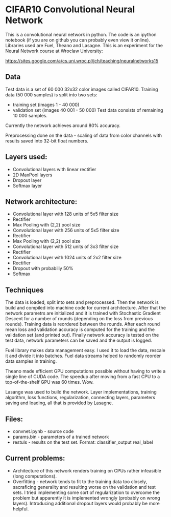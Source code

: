 CIFAR10 Convolutional Neural Network
==========

This is a convolutional neural network in python.
The code is an ipython notebook (if you are on github you can probably even view it online). Libraries used are Fuel, Theano and Lasagne. 
This is an experiment for the Neural Network course at Wroclaw University:

https://sites.google.com/a/cs.uni.wroc.pl/jch/teaching/neuralnetworks15

Data
----------
Test data is a set of 60 000 32x32 color images called CIFAR10.
Training data (50 000 samples) is split into two sets:
* training set (images 1 - 40 000)
* validation set (images 40 001 - 50 000)
Test data consists of remaining 10 000 samples.

Currently the network achieves around 80% accuracy. 

Preprocessing done on the data - scaling of data from color channels with results saved into 32-bit float numbers.

Layers used: 
----------
* Convolutional layers with linear rectifier
* 2D MaxPool layers
* Dropout layer
* Softmax layer

Network architecture:
----------
* Convolutional layer with 128 units of 5x5 filter size
* Rectifier
* Max Pooling with (2,2) pool size
* Convolutional layer with 256 units of 5x5 filter size
* Rectifier
* Max Pooling with (2,2) pool size
* Convolutional layer with 512 units of 3x3 filter size
* Rectifier
* Convolutional layer with 1024 units of 2x2 filter size
* Rectifier
* Dropout with probabiliy 50%
* Softmax 

Techniques
----------
The data is loaded, split into sets and preprocessed.
Then the network is build and compiled into machine code for current
architecture.
After that the network parametrs are initialized and it is trained with 
Stochastic Gradient Descent for a number of rounds (depending on the loss
from previous rounds). Training data is reordered between the rounds.
After each round mean loss and validation accuracy is computed for the training
and the validation set (and printed out). Finally network accuracy is tested
on the test data, network parameters can be saved and the output is logged.

Fuel library makes data management easy.
I used it to load the data, rescale it and divide it into batches.
Fuel data streams helped to randomly reorder data samples in training.

Theano made efficient GPU computations possible without having to write 
a single line of CUDA code. The speedup after moving from a fast CPU to
a top-of-the-shelf GPU was 60 times. Wow.

Lasange was used to build the network. Layer implementations, training
algorithm, loss functions, regularization, connecting layers, parameters
saving and loading, all that is provided by Lasagne. 

Files:
----------
* convnet.ipynb - source code
* params.bin - parameters of a trained network
* restuls - results on the test set. Format: classifier_output real_label 

Current problems:
----------
* Architecture of this network renders training on CPUs rather infeasible (long computations).
* Overfitting - network tends to fit to the training data too closely, sacraficing generality and resulting worse on the validation and test sets. I tried implementing some sort of regularization to overcome the problem but apparently it is implemented wrongly (probably on wrong layers). Introducing additional dropout layers would probably be more helpful.


